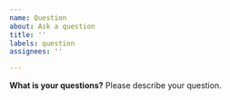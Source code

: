 ```yaml
---
name: Question
about: Ask a question
title: ''
labels: question
assignees: ''

---
```


**What is your questions?**
Please describe your question.
